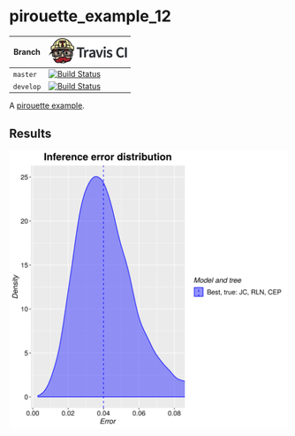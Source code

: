 # pirouette_example_12

Branch   |[![Travis CI logo](pics/TravisCI.png)](https://travis-ci.org)
---------|---------------------------------------
`master` |[![Build Status](https://travis-ci.org/richelbilderbeek/pirouette_example_12.svg?branch=master)](https://travis-ci.org/richelbilderbeek/pirouette_example_12)
`develop`|[![Build Status](https://travis-ci.org/richelbilderbeek/pirouette_example_12.svg?branch=develop)](https://travis-ci.org/richelbilderbeek/pirouette_example_12)

A [pirouette example](https://github.com/richelbilderbeek/pirouette_examples).

## Results

![](example_12_314/errors.png)